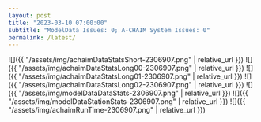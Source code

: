 ```yaml
---
layout: post
title: "2023-03-10 07:00:00"
subtitle: "ModelData Issues: 0; A-CHAIM System Issues: 0"
permalink: /latest/
---
```


![]({{ "/assets/img/achaimDataStatsShort-2306907.png" | relative_url }})
![]({{ "/assets/img/achaimDataStatsLong00-2306907.png" | relative_url }})
![]({{ "/assets/img/achaimDataStatsLong01-2306907.png" | relative_url }})
![]({{ "/assets/img/achaimDataStatsLong02-2306907.png" | relative_url }})
![]({{ "/assets/img/modelDataDataStats-2306907.png" | relative_url }})
![]({{ "/assets/img/modelDataStationStats-2306907.png" | relative_url }})
![]({{ "/assets/img/achaimRunTime-2306907.png" | relative_url }})



